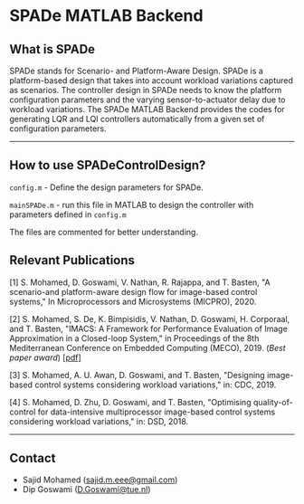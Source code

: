 # SPADe MATLAB Backend

## What is SPADe

SPADe stands for Scenario- and Platform-Aware Design. SPADe is a platform-based design that takes into account workload variations captured as scenarios.
The controller design in SPADe needs to know the platform configuration parameters and the varying sensor-to-actuator delay due to workload variations.
The SPADe MATLAB Backend provides the codes for generating LQR and LQI controllers automatically from a given set of configuration parameters.

------------------------------------------------------------------

## How to use SPADeControlDesign?

`config.m` - Define the design parameters for SPADe.

`mainSPADe.m` - run this file in MATLAB to design the controller with parameters defined in `config.m`

The files are commented for better understanding.

## Relevant Publications

[1] S. Mohamed, D. Goswami, V. Nathan, R. Rajappa, and T. Basten, "A scenario-and platform-aware design flow for image-based control systems," In Microprocessors and Microsystems (MICPRO), 2020.

[2] S. Mohamed, S. De, K. Bimpisidis, V. Nathan, D. Goswami, H. Corporaal, and T. Basten,  "IMACS: A Framework for Performance Evaluation of Image Approximation in a Closed-loop System," in Proceedings of the 8th Mediterranean Conference on Embedded Computing (MECO),  2019. (*Best paper award*) [[pdf]](https://pure.tue.nl/ws/portalfiles/portal/131905081/IMACS.pdf)

[3] S. Mohamed, A. U. Awan, D. Goswami, and T. Basten, "Designing image-based control systems considering workload variations," in: CDC, 2019.

[4] S. Mohamed, D. Zhu, D. Goswami, and T. Basten, "Optimising quality-of-control for data-intensive multiprocessor image-based control systems considering workload variations," in: DSD, 2018.

------------------------------------------------------------------

## Contact

- Sajid Mohamed (sajid.m.eee@gmail.com)
- Dip Goswami (D.Goswami@tue.nl)


